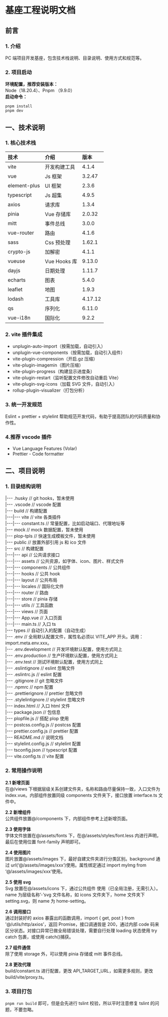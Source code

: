 # 基座工程说明文档

## 前言

### 1. 介绍

PC 端项目开发基座，包含技术栈说明、目录说明、使用方式和规范等。

### 2. 项目启动

**环境配置，推荐安装版本：**  
Node（18.20.4）、Pnpm （9.9.0）  
**启动命令：**

```
pnpm install
pnpm dev
```

## 一、技术说明

### 1. 核心技术栈

| 技术         | 介绍         | 版本    |
| :----------- | :----------- | :------ |
| vite         | 开发构建工具 | 4.1.4   |
| vue          | Js 框架      | 3.2.47  |
| element-plus | UI 框架      | 2.3.6   |
| typescript   | Js 超集      | 4.9.5   |
| axios        | 请求库       | 1.3.4   |
| pinia        | Vue 存储库   | 2.0.32  |
| mitt         | 事件总线     | 3.0.0   |
| vue-router   | 路由         | 4.1.6   |
| sass         | Css 预处理   | 1.62.1  |
| crypto-js    | 加解密       | 4.1.1   |
| vueuse       | Vue Hooks 库 | 9.13.0  |
| dayjs        | 日期处理     | 1.11.7  |
| echarts      | 图表         | 5.4.0   |
| leaflet      | 地图         | 1.9.3   |
| lodash       | 工具库       | 4.17.12 |
| qs           | 序列化       | 6.11.0  |
| vue-i18n     | 国际化       | 9.2.2   |

### 2. vite 插件集成

- unplugin-auto-import（按需加载，自动引入）
- unplugin-vue-components（按需加载，自动引入组件）
- vite-plugin-compression（开启.gz 压缩）
- vite-plugin-imagemin（图片压缩）
- vite-plugin-progress（构建显示进度条）
- vite-plugin-restart（监听配置文件修改自动重启 Vite）
- vite-plugin-svg-icons（加载 SVG 文件，自动引入）
- rollup-plugin-visualizer（打包分析）

### 3. 统一开发规范

Eslint + prettier + stylelint 帮助规范开发代码，有助于提高团队的代码质量和协作性。

### 4.推荐 vscode 插件

- Vue Language Features (Volar)
- Prettier - Code formatter

## 二、项目说明

### 1. 目录结构说明

|--- .husky // git hooks，暂未使用  
|--- .vscode // vscode 配置  
|--- build // 构建配置  
|---|--- vite // vite 各类插件  
|---|--- constant.ts // 常量配置，比如启动端口、代理地址等  
|--- mock // mock 数据配置，暂未使用  
|--- plop-tpls // 快速生成模板文件，暂未使用  
|--- public // 放置外部引用 js 和 ico 文件  
|--- src // 构建配置  
|---|--- api // 公共请求接口  
|---|--- assets // 公共资源，如字体、icon、图片、样式文件  
|---|--- components // 公共组件  
|---|--- hooks // 公共 hook  
|---|--- layout // 公共布局  
|---|--- locales // 国际化文件  
|---|--- router // 路由  
|---|--- store // pinia 存储  
|---|--- utils // 工具函数  
|---|--- views // 页面  
|---|--- App.vue // 入口页面  
|---|--- main.ts // 入口 ts  
|--- types // 自动引入的配置（自动生成）  
|--- .env // 全局默认配置文件，属性名必须以 VITE_APP 开头。调用：import.meta.env.xxx。  
|--- .env.development // 开发环境默认配置，使用方式同上  
|--- .env.production // 生产环境默认配置，使用方式同上  
|--- .env.test // 测试环境默认配置，使用方式同上  
|--- .eslintignore // eslint 忽略文件  
|--- .eslintrc.js // eslint 配置  
|--- .gitignore // git 忽略文件  
|--- .npmrc // npm 配置  
|--- .prettierignore // prettier 忽略文件  
|--- .stylelintignore // stylelint 忽略文件  
|--- index.html // 入口 html 文件  
|--- package.json // 包信息  
|--- plopfile.js // 搭配 plop 使用  
|--- postcss.config.js // postcss 配置  
|--- prettier.config.js // prettier 配置  
|--- README.md // 说明文档  
|--- stylelint.config.js // stylelint 配置  
|--- tsconfig.json // typescript 配置  
|--- vite.config.ts // vite 配置

### 2. 常用操作说明

**2.1 新增页面**  
在@/views 下根据层级关系创建文件夹，名称和路由尽量保持一致，入口文件为 index.vue。内部组件放置同级 components 文件夹下，接口放置 interface.ts 文件中。

**2.2 新增组件**  
公共组件放置@/components 下，内部组件参考上述新增页面。

**2.3 使用字体**  
字体文件放置在@/assets/fonts 下，在@/assets/styles/font.less 内进行声明，最后在使用位置 font-family 声明即可。

**2.4 使用图片**  
图片放置@/assets/images 下，最好自建文件夹进行分类区别。background 通过 url(‘@/assets/images/xxx’)使用。属性绑定通过 import myImg from ‘@/assets/images/xxx’使用。

**2.5 使用 svg**  
Svg 放置在@/assets/icons 下，通过公共组件<SvgIcon name=”xxx” /> 使用（已全局注册，无需引入）。name 为层级名称’-’svg 文件名称，如 icons 文件夹下，home 文件夹下 setting.svg，则 name 为 home-setting。

**2.6 调用接口**  
通过封装好的 axios 暴露出的函数调用，import { get, post } from '@/utils/http/axios'，返回 Promise，接口调通皆是 200，通过内部 code 码来区分状态。对接口异常已做全局错误处理，需要自行处理 loading 状态使用 try catch 包裹，或使用 catch()捕获。

**2.7 组件通信**  
除了使用 storage 外，可以使用 pinia 存储或 mitt 事件总线。

**2.8 更改代理**  
build/constant.ts 进行配置，更改 API_TARGET_URL，如需更多规则，更改 build/vite/proxy.ts。

### 3. 项目打包

`pnpm run build` 即可，但是会先进行 tslint 校验，所以平时注意修复 tslint 的问题，不要忽略。
